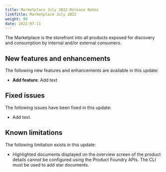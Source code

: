 ```yaml
---
title: Marketplace July 2022 Release Notes
linkTitle: Marketplace July 2022
weight: 90
date: 2022-07-11
---
```


The Marketplace is the storefront into all products exposed for discovery and consumption by internal and/or external consumers.

## New features and enhancements

The following new features and enhancements are available in this update:

* **Add feature**: Add text

## Fixed issues

The following issues have been fixed in this update:

* Add text.

## Known limitations

The following limitation exists in this update:

* Highlighted documents displayed on the overview screen of the product details cannot be configured using the Product Foundry APIs. The CLI must be used to add star documents.
